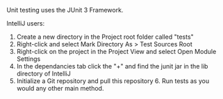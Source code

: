 Unit testing uses the JUnit 3 Framework.

IntelliJ users:
1. Create a new directory in the Project root folder called "tests"
2. Right-click and select Mark Directory As > Test Sources Root
3. Right-click on the project in the Project View and select Open Module Settings
4. In the dependancies tab click the "+" and find the junit jar in the lib directory of IntelliJ
5. Initialize a Git repository and pull this repository 6. Run tests as you would any other main method.